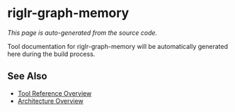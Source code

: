 # riglr-graph-memory

*This page is auto-generated from the source code.*

Tool documentation for riglr-graph-memory will be automatically generated here during the build process.

## See Also

- [Tool Reference Overview](index.md)
- [Architecture Overview](../concepts/architecture.md)
